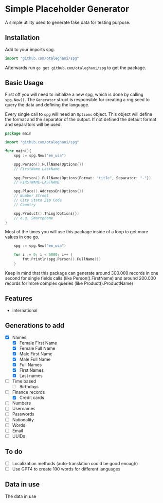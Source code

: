 # Simple Placeholder Generator

A simple utility used to generate fake data for testing purpose.

## Installation
Add to your imports spg.

``` go
import "github.com/otaleghani/spg"
```
Afterwards run `go get github.com/otaleghani/spg` to get the package.

## Basic Usage
First off you will need to initialize a new spg, which is done by calling `spg.New()`. The `Generator` struct is responsible for creating a rng seed to query the data and defining the language.

Every single call to `spg` will need an `Options` object. This object will define the format and the separator of the output. If not defined the default format and separators will be used.

``` go
package main

import "github.com/otaleghani/spg"

func main(){
    spg := spg.New("en_usa")

    spg.Person().FullName(Options{})
    // FirstName LastName
    
    spg.Person().FullName(Options{Format: "title", Separator: "-"})
    // FIRSTNAME-LASTNAME

    spg.Place().AddressEn(Options{})
    // Number Street
    // City State Zip Code
    // Country

    spg.Product().Thing(Options{})
    // e.g. Smartphone
}
```

Most of the times you will use this package inside of a loop to get more values in one go.

``` go
    spg := spg.New("en_usa")

    for i := 0; i < 5000; i++ {
        fmt.Println(spg.Person().FullName())
    }
```

Keep in mind that this package can generate around 300.000 records in one second for single fields calls (like Person().FirstName) and around 200.000 records for more complex queries (like Product().ProductName)

## Features

- International


## Generations to add

- [x] Names
    - [x] Female First Name
    - [x] Female Full Name
    - [x] Male First Name
    - [x] Male Full Name
    - [x] Full Names
    - [x] First Names
    - [x] Last names
- [ ] Time based
    - [ ] Birthdays
- [ ] Finance records
    - [x] Credit cards
- [ ] Numbers
- [ ] Usernames
- [ ] Passwords
- [ ] Nationality
- [ ] Words
- [ ] Email
- [ ] UUIDs

## To do

- [ ] Localization methods (auto-translation could be good enough)
- [ ] Use GPT4 to create 100 words for different languages

## Data in use

The data in use 

